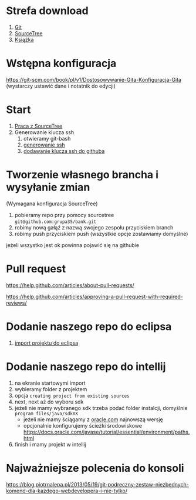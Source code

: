 # Strefa download
1. [Git]()
2. [SourceTree](https://www.sourcetreeapp.com/)
3. [Książka](https://chomikuj.pl/kefirm/Ksi*c4*85*c5*bcki/Informatyka/PHP/Helion+-+Git.+Rozproszony+system+kontroli+wersji,3946879722.pdf)

# Wstępna konfiguracja
https://git-scm.com/book/pl/v1/Dostosowywanie-Gita-Konfiguracja-Gita
(wystarczy ustawić dane i notatnik do edycji)

# Start
1. [Praca z SourceTree](https://confluence.atlassian.com/get-started-with-sourcetree)
2. Generowanie klucza ssh
    1. otwieramy git-bash
    2. [generowanie ssh](https://git-scm.com/book/pl/v1/Git-na-serwerze-Generacja-pary-kluczy-SSH)
    3. [dodawanie klucza ssh do githuba](https://help.github.com/articles/adding-a-new-ssh-key-to-your-github-account/)
    
# Tworzenie własnego brancha i wysyłanie zmian
(Wymagana konfiguracja SourceTree)
1. pobieramy repo przy pomocy sourcetree `git@github.com:grupa35/bank.git`
2. robimy nową gałąź z nazwą swojego zespołu przyciskiem branch
3. robimy push przyciskiem push
(wszystkie opcje zostawiamy domyślne)

jeżeli wszystko jest ok powinna pojawić się na githubie


# Pull request
https://help.github.com/articles/about-pull-requests/

https://help.github.com/articles/approving-a-pull-request-with-required-reviews/


   
# Dodanie naszego repo do eclipsa
1. [import projektu do eclipsa](http://help.eclipse.org/kepler/index.jsp?topic=%2Forg.eclipse.platform.doc.user%2Ftasks%2Ftasks-importproject.htm)

# Dodanie naszego repo do intellij
1. na ekranie startowymi import
2. wybieramy folder z projektem
3. opcja `creating project from existing sources`
4. next, next aż do wyboru sdk
5. jeżeli nie mamy wybranego sdk trzeba podać folder instalcji, domyślnie `program files/java/sdkXX`
    * jeżeli nie mamy ściągamy z [oracle.com](http://www.oracle.com/technetwork/java/javase/downloads/jdk8-downloads-2133151.html) najnowszą wersję
    * opcjonalnie konfigurujemy ścieżki środowiskowe https://docs.oracle.com/javase/tutorial/essential/environment/paths.html
6. finish i mamy projekt w intellij

# Najważniejsze polecenia do konsoli
https://blog.piotrnalepa.pl/2013/05/19/git-podreczny-zestaw-niezbednych-komend-dla-kazdego-webdevelopera-i-nie-tylko/
